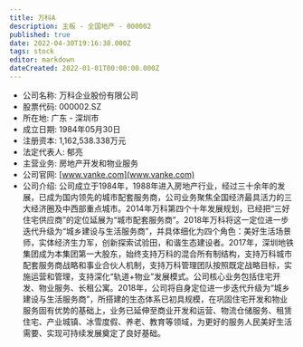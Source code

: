 ```yaml
---
title: 万科A
description: 主板 - 全国地产 - 000002
published: true
date: 2022-04-30T19:16:38.000Z
tags: stock
editor: markdown
dateCreated: 2022-01-01T00:00:00.000Z
---
```


- 公司名称: 万科企业股份有限公司
- 股票代码: 000002.SZ
- 所在地: 广东 - 深圳市
- 成立日期: 1984年05月30日
- 注册资本: 1,162,538.338万元
- 法定代表人: 郁亮
- 主营业务: 房地产开发和物业服务
- 公司官网: [www.vanke.com](www.vanke.com)
- 公司介绍: 公司成立于1984年，1988年进入房地产行业，经过三十余年的发展，已成为国内领先的城市配套服务商，公司业务聚焦全国经济最具活力的三大经济圈及中西部重点城市。2014年万科第四个十年发展规划，已经把“三好住宅供应商”的定位延展为“城市配套服务商”。2018年万科将这一定位进一步迭代升级为“城乡建设与生活服务商”，并具体细化为四个角色：美好生活场景师，实体经济生力军，创新探索试验田，和谐生态建设者。2017年，深圳地铁集团成为本集团第一大股东，始终支持万科的混合所有制结构，支持万科城市配套服务商战略和事业合伙人机制，支持万科管理团队按照既定战略目标，实施运营和管理，支持深化“轨道+物业”发展模式。公司核心业务包括住宅开发、物业服务、长租公寓。2018年，公司将自身定位进一步迭代升级为“城乡建设与生活服务商”，所搭建的生态体系已初具规模，在巩固住宅开发和物业服务固有优势的基础上，业务已延伸至商业开发和运营、物流仓储服务、租赁住宅、产业城镇、冰雪度假、养老、教育等领域，为更好的服务人民美好生活需要、实现可持续发展奠定了良好基础。


